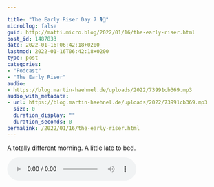 ```yaml
---

title: "The Early Riser Day 7 🎙🌅"
microblog: false
guid: http://matti.micro.blog/2022/01/16/the-early-riser.html
post_id: 1487833
date: 2022-01-16T06:42:18+0200
lastmod: 2022-01-16T06:42:18+0200
type: post
categories:
- "Podcast"
- "The Early Riser"
audio:
- https://blog.martin-haehnel.de/uploads/2022/73991cb369.mp3
audio_with_metadata:
- url: https://blog.martin-haehnel.de/uploads/2022/73991cb369.mp3
  size: 0
  duration_display: ""
  duration_seconds: 0
permalink: /2022/01/16/the-early-riser.html
---
```

A totally different morning. A little late to bed.

<audio controls="controls" src="https://blog.martin-haehnel.de/uploads/2022/73991cb369.mp3" preload="metadata" />
